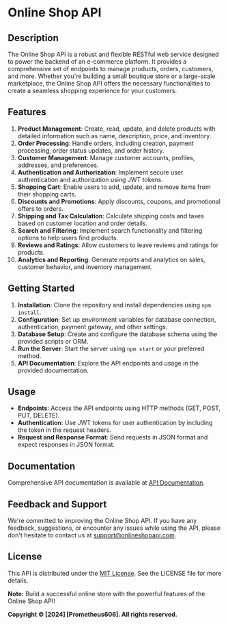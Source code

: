 # Online Shop API

## Description

The Online Shop API is a robust and flexible RESTful web service designed to power the backend of an e-commerce platform. It provides a comprehensive set of endpoints to manage products, orders, customers, and more. Whether you're building a small boutique store or a large-scale marketplace, the Online Shop API offers the necessary functionalities to create a seamless shopping experience for your customers.

## Features

1. **Product Management**: Create, read, update, and delete products with detailed information such as name, description, price, and inventory.
2. **Order Processing**: Handle orders, including creation, payment processing, order status updates, and order history.
3. **Customer Management**: Manage customer accounts, profiles, addresses, and preferences.
4. **Authentication and Authorization**: Implement secure user authentication and authorization using JWT tokens.
5. **Shopping Cart**: Enable users to add, update, and remove items from their shopping carts.
6. **Discounts and Promotions**: Apply discounts, coupons, and promotional offers to orders.
7. **Shipping and Tax Calculation**: Calculate shipping costs and taxes based on customer location and order details.
8. **Search and Filtering**: Implement search functionality and filtering options to help users find products.
9. **Reviews and Ratings**: Allow customers to leave reviews and ratings for products.
10. **Analytics and Reporting**: Generate reports and analytics on sales, customer behavior, and inventory management.

## Getting Started

1. **Installation**: Clone the repository and install dependencies using `npm install`.
2. **Configuration**: Set up environment variables for database connection, authentication, payment gateway, and other settings.
3. **Database Setup**: Create and configure the database schema using the provided scripts or ORM.
4. **Run the Server**: Start the server using `npm start` or your preferred method.
5. **API Documentation**: Explore the API endpoints and usage in the provided documentation.

## Usage

- **Endpoints**: Access the API endpoints using HTTP methods (GET, POST, PUT, DELETE).
- **Authentication**: Use JWT tokens for user authentication by including the token in the request headers.
- **Request and Response Format**: Send requests in JSON format and expect responses in JSON format.

## Documentation

Comprehensive API documentation is available at [API Documentation]().

## Feedback and Support

We're committed to improving the Online Shop API. If you have any feedback, suggestions, or encounter any issues while using the API, please don't hesitate to contact us at [support@onlineshopapi.com]().

## License

This API is distributed under the [MIT License](https://opensource.org/licenses/MIT). See the LICENSE file for more details.

**Note:** Build a successful online store with the powerful features of the Online Shop API!

**Copyright © [2024] [Prometheus606]. All rights reserved.**
